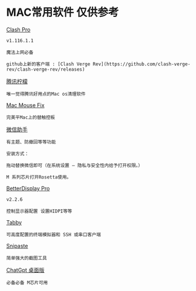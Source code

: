# MAC常用软件 仅供参考

[Clash Pro](https://nvjs9.big-files.make-w0rld-static.club:8000/file/ikuuu-static-release/clashx-ikuuu/clashx-ikuuu-1.0.0/ClashX_Pro_v1.116.1.1.dmg)

    v1.116.1.1

    魔法上网必备

    github上新的客户端 : [Clash Verge Rev](https://github.com/clash-verge-rev/clash-verge-rev/releases)  
      

[腾讯柠檬](https://lemon.qq.com/)

    唯一觉得腾讯好用点的Mac os清理软件  


[Mac Mouse Fix](https://www.machub.cn/3231.html)  

    完美平Mac上的替触控板


[微信助手](https://macwk.cn/app/555.html)
    
    有主题、防撤回等等功能

    安装方式：

    拖动替换微信即可（在系统设置 – 隐私与安全性内给予打开权限。）

    M 系列芯片打开Rosetta使用。


[BetterDisplay Pro](https://macwk.cn/app/280.html)

    v2.2.6

    控制显示器配置 设置HIDPI等等


[Tabby](https://github.com/Eugeny/tabby)
    
    可高度配置的终端模拟器和 SSH 或串口客户端

[Snipaste](https://zh.snipaste.com/)

    简单强大的截图工具

[ChatGpt 桌面版](https://openai.com/chatgpt/desktop/)

    必备必备 M芯片可用